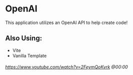 # OpenAI
This application utilizes an OpenAI API to help create code!
## Also Using:
- Vite
- Vanilla Template


###### https://www.youtube.com/watch?v=2FeymQoKvrk @00:00


